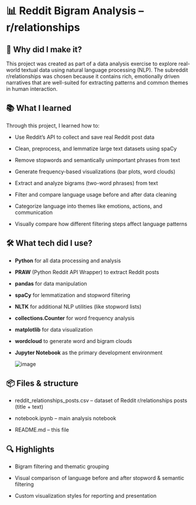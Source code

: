 # 📊 Reddit Bigram Analysis – r/relationships

## 🧠 Why did I make it?
This project was created as part of a data analysis exercise to explore real-world textual data using natural language processing (NLP). 
The subreddit r/relationships was chosen because it contains rich, emotionally driven narratives that are well-suited for extracting patterns and common themes in human interaction.

## 📚 What I learned
Through this project, I learned how to:

- Use Reddit’s API to collect and save real Reddit post data

- Clean, preprocess, and lemmatize large text datasets using spaCy

- Remove stopwords and semantically unimportant phrases from text

- Generate frequency-based visualizations (bar plots, word clouds)

- Extract and analyze bigrams (two-word phrases) from text

- Filter and compare language usage before and after data cleaning

- Categorize language into themes like emotions, actions, and communication

- Visually compare how different filtering steps affect language patterns

## 🛠️ What tech did I use?
- **Python** for all data processing and analysis

- **PRAW** (Python Reddit API Wrapper) to extract Reddit posts

- **pandas** for data manipulation

- **spaCy** for lemmatization and stopword filtering

- **NLTK** for additional NLP utilities (like stopword lists)

- **collections.Counter** for word frequency analysis

- **matplotlib** for data visualization

- **wordcloud** to generate word and bigram clouds

- **Jupyter Notebook** as the primary development environment

  ![image](https://github.com/user-attachments/assets/3c2c48c3-b580-4953-9276-f0921ee65783)




## 📦 Files & structure
- reddit_relationships_posts.csv – dataset of Reddit r/relationships posts (title + text)

- notebook.ipynb – main analysis notebook

- README.md – this file

## 🔍 Highlights
- Bigram filtering and thematic grouping

- Visual comparison of language before and after stopword & semantic filtering

- Custom visualization styles for reporting and presentation

